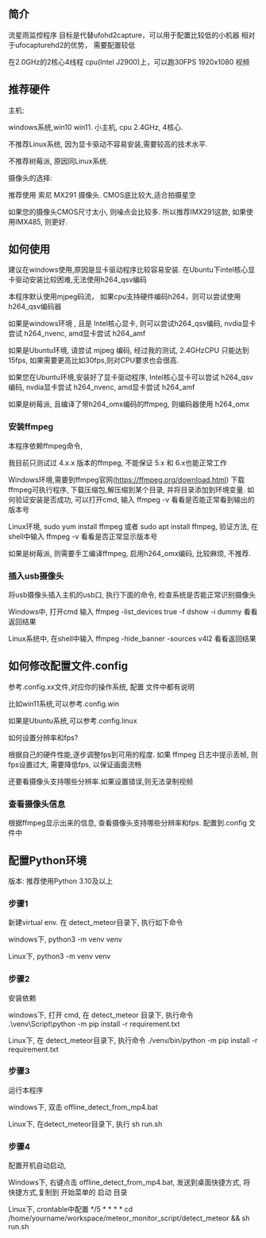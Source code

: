 

## 简介

流星雨监控程序
目标是代替ufohd2capture，可以用于配置比较低的小机器
相对于ufocapturehd2的优势， 需要配置较低

在2.0GHz的2核心4线程 cpu(Intel J2900)上，可以跑30FPS 1920x1080 视频



## 推荐硬件

主机: 

windows系统,win10 win11. 小主机, cpu 2.4GHz, 4核心. 

不推荐Linux系统, 因为显卡驱动不容易安装,需要较高的技术水平.

不推荐树莓派, 原因同Linux系统. 



摄像头的选择: 

推荐使用 索尼 MX291 摄像头. CMOS底比较大,适合拍摄星空

如果您的摄像头CMOS尺寸太小, 则噪点会比较多. 所以推荐IMX291这款, 如果使用IMX485, 则更好.



## 如何使用


建议在windows使用,原因是显卡驱动程序比较容易安装. 在Ubuntu下intel核心显卡驱动安装比较困难,无法使用h264_qsv编码



本程序默认使用mjpeg码流， 如果cpu支持硬件编码h264，则可以尝试使用h264_qsv编码器


如果是windows环境 , 且是 Intel核心显卡, 则可以尝试h264_qsv编码, nvdia显卡尝试 h264_nvenc, amd显卡尝试 h264_amf

如果是Ubuntu环境, 请尝试 mjpeg 编码, 经过我的测试, 2.4GHzCPU 只能达到15fps, 如果需要更高比如30fps,则对CPU要求也会很高.

如果您在Ubuntu环境,安装好了显卡驱动程序, Intel核心显卡可以尝试 h264_qsv 编码, nvdia显卡尝试 h264_nvenc, amd显卡尝试 h264_amf

如果是树莓派, 且编译了带h264_omx编码的ffmpeg, 则编码器使用 h264_omx


### 安装ffmpeg

本程序依赖ffmpeg命令, 

我目前只测试过 4.x.x 版本的ffmpeg, 不能保证 5.x 和 6.x也能正常工作

Windows环境,需要到ffmpeg官网(https://ffmpeg.org/download.html) 下载ffmpeg可执行程序, 下载压缩包,解压缩到某个目录, 并将目录添加到环境变量. 如何验证安装是否成功, 可以打开cmd, 输入 ffmpeg -v 看看是否能正常看到输出的版本号

Linux环境, sudo yum install ffmpeg 或者 sudo apt install ffmpeg, 验证方法, 在shell中输入 ffmpeg -v 看看是否正常显示版本号

如果是树莓派, 则需要手工编译ffmpeg, 启用h264_omx编码, 比较麻烦, 不推荐.


### 插入usb摄像头

将usb摄像头插入主机的usb口, 执行下面的命令, 检查系统是否能正常识别摄像头

Windows中, 打开cmd 输入  ffmpeg -list_devices true -f dshow -i dummy 看看返回结果

Linux系统中, 在shell中输入  ffmpeg -hide_banner -sources v4l2 看看返回结果



## 如何修改配置文件.config

参考.config.xx文件,对应你的操作系统, 配置 文件中都有说明

比如win11系统,可以参考.config.win

如果是Ubuntu系统,可以参考.config.linux


如何设置分辨率和fps?

根据自己的硬件性能,逐步调整fps到可用的程度. 如果 ffmpeg 日志中提示丢帧, 则fps设置过大, 需要降低fps, 以保证画面流畅

还要看摄像头支持哪些分辨率.如果设置错误,则无法录制视频


### 查看摄像头信息


根据ffmpeg显示出来的信息, 查看摄像头支持哪些分辨率和fps. 配置到.config 文件中



## 配置Python环境

版本: 推荐使用Python 3.10及以上


### 步骤1

新建virtual env. 在 detect_meteor目录下, 执行如下命令

windows下, python3 -m venv venv

Linux下, python3 -m venv venv


### 步骤2

安装依赖

windows下, 打开 cmd,  在 detect_meteor 目录下, 执行命令  .\venv\Script\python  -m pip install -r requirement.txt

Linux下, 在 detect_meteor目录下, 执行命令 ./venv/bin/python -m pip install -r requirement.txt


### 步骤3

运行本程序

windows下, 双击 offline_detect_from_mp4.bat 

Linux下, 在detect_meteor目录下, 执行 sh run.sh


### 步骤4

配置开机自动启动, 

Windows下, 右键点击 offline_detect_from_mp4.bat, 发送到桌面快捷方式, 将 快捷方式,复制到 开始菜单的 启动 目录

Linux下, crontable中配置 */5 * * * *  cd /home/yourname/workspace/meteor_monitor_script/detect_meteor && sh run.sh 


